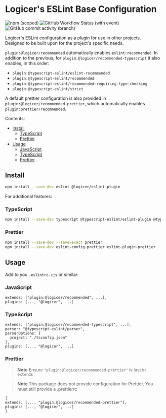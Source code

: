 # Logicer's ESLint Base Configuration

![npm (scoped)](https://img.shields.io/npm/v/%40logicer/eslint-plugin)
![GitHub Workflow Status (with event)](https://img.shields.io/github/actions/workflow/status/Logicer16/eslint-plugin/style.yml)
![GitHub commit activity (branch)](https://img.shields.io/github/commit-activity/m/Logicer16/ESLint-plugin)

Logicer's ESLint configuration as a plugin for use in other projects. Designed to be built upon for the project's specific needs.

`plugin:@logicer/recommended` automatically enables `eslint:recommended`.
In addition to the previous, for `plugin:@logicer/recommended-typescript` it also enables, in this order:

- `plugin:@typescript-eslint/eslint-recommended`
- `plugin:@typescript-eslint/recommended`
- `plugin:@typescript-eslint/recommended-requiring-type-checking`
- `plugin:@typescript-eslint/strict`

A default prettier configuration is also provided in `plugin:@logicer/recommended-prettier`, which automatically enables `plugin:prettier/recommended`.

Contents:

- [Install](#install)
  - [TypeScript](#typescript)
  - [Prettier](#prettier)
- [Usage](#usage)
  - [JavaScript](#javascript)
  - [TypeScript](#typescript-1)
  - [Prettier](#prettier-1)

## Install

```sh
npm install --save-dev eslint @logicer/eslint-plugin
```

For additional features:

### TypeScript

```sh
npm install --save-dev typescript @typescript-eslint/eslint-plugin @typescript-eslint/parser
```

### Prettier

```sh
npm install --save-dev --save-exact prettier
npm install --save-dev eslint-config-prettier eslint-plugin-prettier
```

## Usage

Add to you `.eslintrc.cjs` or similar:

### JavaScript

```
extends: ["plugin:@logicer/recommended", ...],
plugins: [..., "@logicer", ...]
```

### TypeScript

```
extends: ["plugin:@logicer/recommended-typescript", ...],
parser: "@typescript-eslint/parser",
parserOptions: {
  project: "./tsconfig.json"
},
plugins: [..., "@logicer", ...]
```

### Prettier

> **Note**
> Ensure `"plugin:@logicer/recommended-prettier"` is last in `extends`

> **Note**
> This package does not provide configuration for Prettier. You must still provide a .prettierrc

```
{
extends: [..., "plugin:@logicer/recommended-prettier"],
plugins: [..., "@logicer", ...]
}
```
